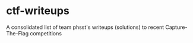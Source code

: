 # ctf-writeups
A consolidated list of team phsst's writeups (solutions) to recent Capture-The-Flag competitions
